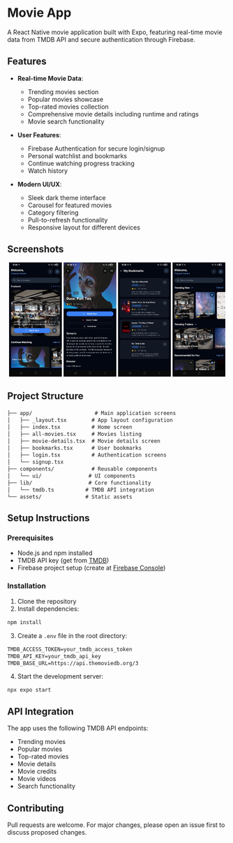 # Movie App

A React Native movie application built with Expo, featuring real-time movie data from TMDB API and secure authentication through Firebase.

## Features

- **Real-time Movie Data**:
  - Trending movies section
  - Popular movies showcase
  - Top-rated movies collection
  - Comprehensive movie details including runtime and ratings
  - Movie search functionality

- **User Features**:
  - Firebase Authentication for secure login/signup
  - Personal watchlist and bookmarks
  - Continue watching progress tracking
  - Watch history

- **Modern UI/UX**:
  - Sleek dark theme interface
  - Carousel for featured movies
  - Category filtering
  - Pull-to-refresh functionality
  - Responsive layout for different devices

## Screenshots

<p align="center">
  <img src="assets/screenshots/4.jpg" width="24%" />
  <img src="assets/screenshots/2.jpg" width="24%" />
  <img src="assets/screenshots/1.jpg" width="24%" />
  <img src="assets/screenshots/3.jpg" width="24%" />
</p>

## Project Structure

```
├── app/                    # Main application screens
│   ├── _layout.tsx        # App layout configuration
│   ├── index.tsx          # Home screen
│   ├── all-movies.tsx     # Movies listing
│   ├── movie-details.tsx  # Movie details screen
│   ├── bookmarks.tsx      # User bookmarks
│   ├── login.tsx          # Authentication screens
│   └── signup.tsx
├── components/            # Reusable components
│   └── ui/               # UI components
├── lib/                  # Core functionality
│   └── tmdb.ts          # TMDB API integration
└── assets/              # Static assets
```

## Setup Instructions

### Prerequisites

- Node.js and npm installed
- TMDB API key (get from [TMDB](https://www.themoviedb.org/settings/api))
- Firebase project setup (create at [Firebase Console](https://console.firebase.google.com/))

### Installation

1. Clone the repository
2. Install dependencies:
```bash
npm install
```

3. Create a `.env` file in the root directory:
```env
TMDB_ACCESS_TOKEN=your_tmdb_access_token
TMDB_API_KEY=your_tmdb_api_key
TMDB_BASE_URL=https://api.themoviedb.org/3
```

4. Start the development server:
```bash
npx expo start
```

## API Integration

The app uses the following TMDB API endpoints:
- Trending movies
- Popular movies
- Top-rated movies
- Movie details
- Movie credits
- Movie videos
- Search functionality

## Contributing

Pull requests are welcome. For major changes, please open an issue first to discuss proposed changes.
